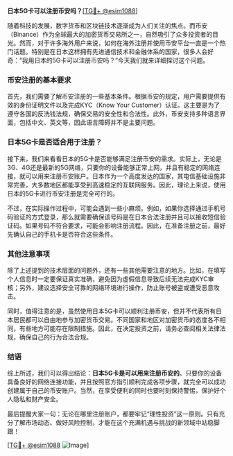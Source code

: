 **日本5G卡可以注册币安吗？**[[TG💪+ @esim1088](https://t.me/s/esim1088)]

随着科技的发展，数字货币和区块链技术逐渐成为人们关注的焦点。而币安（Binance）作为全球最大的加密货币交易所之一，自然吸引了众多投资者的目光。然而，对于许多海外用户来说，如何在海外注册并使用币安平台一直是一个热门话题。特别是在日本这样拥有先进通信技术和金融体系的国家，很多人会好奇：“我用日本的5G卡可以注册币安吗？”今天我们就来详细探讨这个问题。

### 币安注册的基本要求

首先，我们需要了解币安注册的一些基本条件。根据币安的规定，用户需要提供有效的身份证明文件以及完成KYC（Know Your Customer）认证。这主要是为了遵守各国的反洗钱法规，确保交易的安全性和合法性。此外，币安支持多种语言界面，包括中文、英文等，因此语言障碍并不是主要问题。

### 日本5G卡是否适合用于注册？

接下来，我们来看看日本的5G卡是否能够满足注册币安的需求。实际上，无论是3G、4G还是最新的5G网络，只要你的设备能够正常上网，并且有稳定的网络连接，就可以用来注册币安账户。日本作为一个高度发达的国家，其电信基础设施非常完善，大多数地区都能享受到高速稳定的互联网服务。因此，理论上来说，使用日本的5G卡进行币安注册是完全可行的。

不过，在实际操作过程中，可能会遇到一些小麻烦。例如，如果你选择通过手机号码验证的方式登录，那么就需要确保该号码是在日本合法注册并且可以接收短信验证码。如果号码不符合要求，可能会影响注册流程。因此，在准备注册之前，最好先确认自己的手机卡是否符合这些条件。

### 其他注意事项

除了上述提到的技术层面的问题外，还有一些其他需要注意的地方。比如，在填写个人信息时一定要保证真实准确，避免因为虚假信息导致后续无法完成KYC审核；另外，建议选择安全可靠的网络环境进行操作，防止账号被盗或遭受恶意攻击。

同时，值得注意的是，虽然使用日本5G卡可以顺利注册币安，但并不代表所有日本居民都可以自由地参与加密货币交易。不同国家和地区对加密货币的态度各不相同，有些地方可能存在限制措施。因此，在决定投资之前，请务必查阅相关法律法规，确保自己的行为合法合规。

### 结语

综上所述，我们可以得出结论：**日本5G卡是可以用来注册币安的**。只要你的设备具备良好的网络连接功能，并且按照官方指引顺利完成各项步骤，就完全可以成功创建属于自己的币安账户。当然，在享受便利的同时也要时刻保持警惕，保护好个人隐私和财产安全。

最后提醒大家一句：无论在哪里注册账户，都要牢记“理性投资”这一原则。只有充分了解市场动态、做好风险控制，才能在这个充满机遇与挑战的新领域中站稳脚跟！

[[TG💪+ @esim1088](https://t.me/s/esim1088) ![Image](https://i.postimg.cc/4NQfJmqS/Snipaste-2025-05-13-00-14-12.png)]